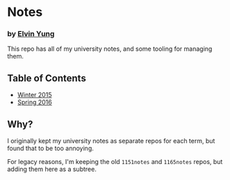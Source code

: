 # Notes
### by [Elvin Yung](https://github.com/elvinyung)

This repo has all of my university notes, and some tooling for managing them.

## Table of Contents
* [Winter 2015](https://github.com/elvinyung/notes/tree/master/1151)
* [Spring 2016](https://github.com/elvinyung/notes/tree/master/1165)

## Why?
I originally kept my university notes as separate repos for each term, but found that to be too annoying.

For legacy reasons, I'm keeping the old `1151notes` and `1165notes` repos, but adding them here as a subtree.
